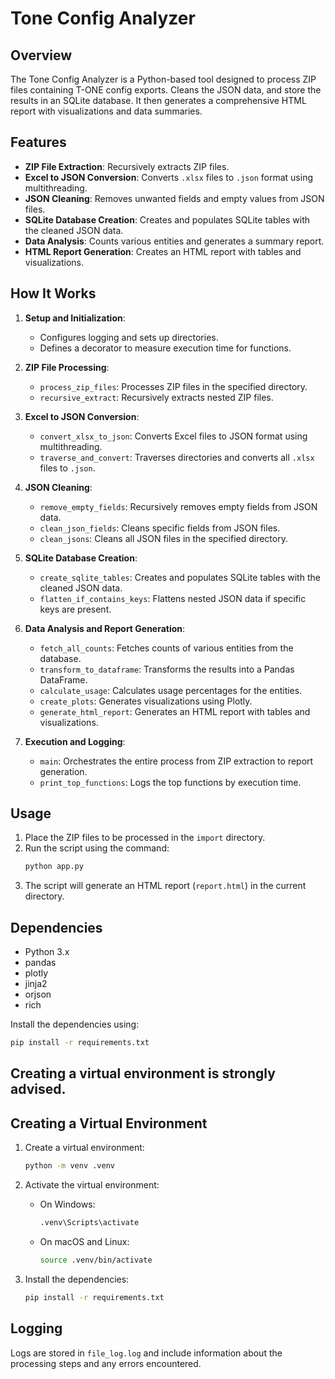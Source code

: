 # Tone Config Analyzer

## Overview

The Tone Config Analyzer is a Python-based tool designed to process ZIP files containing T-ONE config exports. Cleans the JSON data, and store the results in an SQLite database. It then generates a comprehensive HTML report with visualizations and data summaries.

## Features

- **ZIP File Extraction**: Recursively extracts ZIP files.
- **Excel to JSON Conversion**: Converts `.xlsx` files to `.json` format using multithreading.
- **JSON Cleaning**: Removes unwanted fields and empty values from JSON files.
- **SQLite Database Creation**: Creates and populates SQLite tables with the cleaned JSON data.
- **Data Analysis**: Counts various entities and generates a summary report.
- **HTML Report Generation**: Creates an HTML report with tables and visualizations.

## How It Works

1. **Setup and Initialization**:
    - Configures logging and sets up directories.
    - Defines a decorator to measure execution time for functions.

2. **ZIP File Processing**:
    - `process_zip_files`: Processes ZIP files in the specified directory.
    - `recursive_extract`: Recursively extracts nested ZIP files.

3. **Excel to JSON Conversion**:
    - `convert_xlsx_to_json`: Converts Excel files to JSON format using multithreading.
    - `traverse_and_convert`: Traverses directories and converts all `.xlsx` files to `.json`.

4. **JSON Cleaning**:
    - `remove_empty_fields`: Recursively removes empty fields from JSON data.
    - `clean_json_fields`: Cleans specific fields from JSON files.
    - `clean_jsons`: Cleans all JSON files in the specified directory.

5. **SQLite Database Creation**:
    - `create_sqlite_tables`: Creates and populates SQLite tables with the cleaned JSON data.
    - `flatten_if_contains_keys`: Flattens nested JSON data if specific keys are present.

6. **Data Analysis and Report Generation**:
    - `fetch_all_counts`: Fetches counts of various entities from the database.
    - `transform_to_dataframe`: Transforms the results into a Pandas DataFrame.
    - `calculate_usage`: Calculates usage percentages for the entities.
    - `create_plots`: Generates visualizations using Plotly.
    - `generate_html_report`: Generates an HTML report with tables and visualizations.

7. **Execution and Logging**:
    - `main`: Orchestrates the entire process from ZIP extraction to report generation.
    - `print_top_functions`: Logs the top functions by execution time.

## Usage

1. Place the ZIP files to be processed in the `import` directory.
2. Run the script using the command:
    ```bash
    python app.py
    ```
3. The script will generate an HTML report (`report.html`) in the current directory.

## Dependencies

- Python 3.x
- pandas
- plotly
- jinja2
- orjson
- rich

Install the dependencies using:
```bash
pip install -r requirements.txt
```

## Creating a virtual environment is strongly advised.
## Creating a Virtual Environment

1. Create a virtual environment:
    ```bash
    python -m venv .venv
    ```
2. Activate the virtual environment:
    - On Windows:
        ```bash
        .venv\Scripts\activate
        ```
    - On macOS and Linux:
        ```bash
        source .venv/bin/activate
        ```

3. Install the dependencies:
    ```bash
    pip install -r requirements.txt
    ```

## Logging

Logs are stored in `file_log.log` and include information about the processing steps and any errors encountered.

